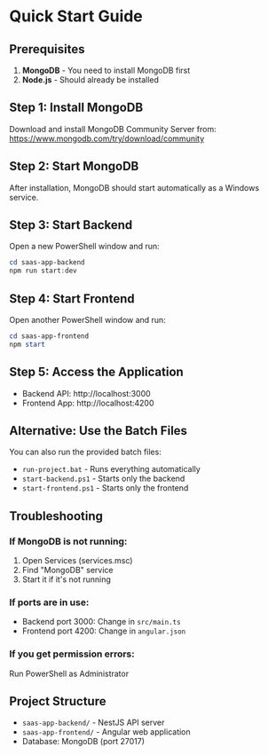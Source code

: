 # Quick Start Guide

## Prerequisites
1. **MongoDB** - You need to install MongoDB first
2. **Node.js** - Should already be installed

## Step 1: Install MongoDB
Download and install MongoDB Community Server from: https://www.mongodb.com/try/download/community

## Step 2: Start MongoDB
After installation, MongoDB should start automatically as a Windows service.

## Step 3: Start Backend
Open a new PowerShell window and run:
```powershell
cd saas-app-backend
npm run start:dev
```

## Step 4: Start Frontend
Open another PowerShell window and run:
```powershell
cd saas-app-frontend
npm start
```

## Step 5: Access the Application
- Backend API: http://localhost:3000
- Frontend App: http://localhost:4200

## Alternative: Use the Batch Files
You can also run the provided batch files:
- `run-project.bat` - Runs everything automatically
- `start-backend.ps1` - Starts only the backend
- `start-frontend.ps1` - Starts only the frontend

## Troubleshooting

### If MongoDB is not running:
1. Open Services (services.msc)
2. Find "MongoDB" service
3. Start it if it's not running

### If ports are in use:
- Backend port 3000: Change in `src/main.ts`
- Frontend port 4200: Change in `angular.json`

### If you get permission errors:
Run PowerShell as Administrator

## Project Structure
- `saas-app-backend/` - NestJS API server
- `saas-app-frontend/` - Angular web application
- Database: MongoDB (port 27017) 